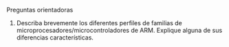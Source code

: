 Preguntas orientadoras
1. Describa brevemente los diferentes perfiles de familias de microprocesadores/microcontroladores de ARM. Explique alguna de sus diferencias características.
